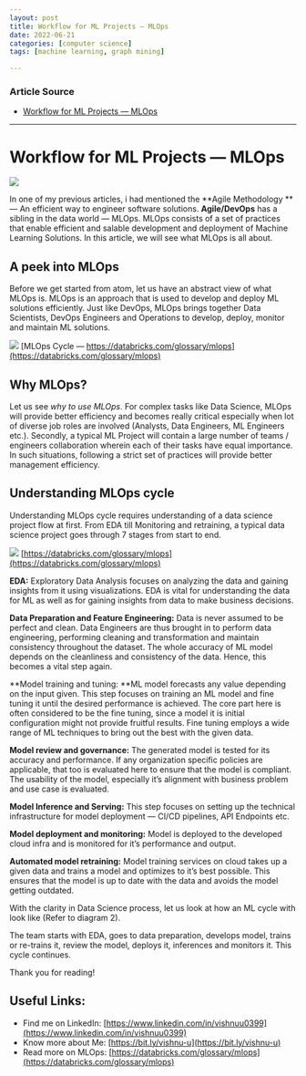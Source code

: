 ```yaml
---
layout: post
title: Workflow for ML Projects — MLOps
date: 2022-06-21
categories: [computer science]
tags: [machine learning, graph mining]

---
```


### Article Source

* [Workflow for ML Projects — MLOps](https://medium.com/mlearning-ai/workflow-for-ml-projects-mlops-38c155d019c8)


---

# Workflow for ML Projects — MLOps

![](https://miro.medium.com/max/1400/0*C4k5wxgUuyiXfnJB.png)

In one of my previous articles, i had mentioned the **Agile Methodology **— An efficient way to engineer software solutions. **Agile/DevOps** has a sibling in the data world — MLOps. MLOps consists of a set of practices that enable efficient and salable development and deployment of Machine Learning Solutions. In this article, we will see what MLOps is all about.

## A peek into MLOps

Before we get started from atom, let us have an abstract view of what MLOps is. MLOps is an approach that is used to develop and deploy ML solutions efficiently. Just like DevOps, MLOps brings together Data Scientists, DevOps Engineers and Operations to develop, deploy, monitor and maintain ML solutions.

![](https://miro.medium.com/max/1400/0*tdRl62XDSrO0a92C.png)
[MLOps Cycle — https://databricks.com/glossary/mlops](https://databricks.com/glossary/mlops)

## Why MLOps?

Let us see *why to use MLOps*. For complex tasks like Data Science, MLOps will provide better efficiency and becomes really critical especially when lot of diverse job roles are involved (Analysts, Data Engineers, ML Engineers etc.). Secondly, a typical ML Project will contain a large number of teams / engineers collaboration wherein each of their tasks have equal importance. In such situations, following a strict set of practices will provide better management efficiency.

## Understanding MLOps cycle

Understanding MLOps cycle requires understanding of a data science project flow at first. From EDA till Monitoring and retraining, a typical data science project goes through 7 stages from start to end.

![](https://miro.medium.com/max/1400/0*VIfcUA1rDrLXfkNk.png)
[https://databricks.com/glossary/mlops](https://databricks.com/glossary/mlops)

**EDA:** Exploratory Data Analysis focuses on analyzing the data and gaining insights from it using visualizations. EDA is vital for understanding the data for ML as well as for gaining insights from data to make business decisions.

**Data Preparation and Feature Engineering:** Data is never assumed to be perfect and clean. Data Engineers are thus brought in to perform data engineering, performing cleaning and transformation and maintain consistency throughout the dataset. The whole accuracy of ML model depends on the cleanliness and consistency of the data. Hence, this becomes a vital step again.

**Model training and tuning: **ML model forecasts any value depending on the input given. This step focuses on training an ML model and fine tuning it until the desired performance is achieved. The core part here is often considered to be the fine tuning, since a model it is initial configuration might not provide fruitful results. Fine tuning employs a wide range of ML techniques to bring out the best with the given data.

**Model review and governance:** The generated model is tested for its accuracy and performance. If any organization specific policies are applicable, that too is evaluated here to ensure that the model is compliant. The usability of the model, especially it’s alignment with business problem and use case is evaluated.

**Model Inference and Serving:** This step focuses on setting up the technical infrastructure for model deployment — CI/CD pipelines, API Endpoints etc.

**Model deployment and monitoring:** Model is deployed to the developed cloud infra and is monitored for it’s performance and output.

**Automated model retraining:** Model training services on cloud takes up a given data and trains a model and optimizes to it’s best possible. This ensures that the model is up to date with the data and avoids the model getting outdated.

With the clarity in Data Science process, let us look at how an ML cycle with look like (Refer to diagram 2).

The team starts with EDA, goes to data preparation, develops model, trains or re-trains it, review the model, deploys it, inferences and monitors it. This cycle continues.

Thank you for reading!

## Useful Links:

* Find me on LinkedIn: [https://www.linkedin.com/in/vishnuu0399](https://www.linkedin.com/in/vishnuu0399)
* Know more about Me: [https://bit.ly/vishnu-u](https://bit.ly/vishnu-u)
* Read more on MLOps: [https://databricks.com/glossary/mlops](https://databricks.com/glossary/mlops)

